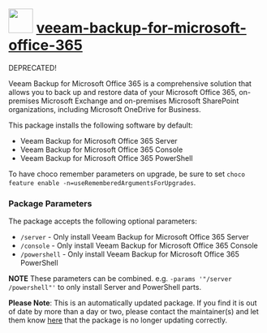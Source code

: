 ﻿# <img src="https://cdn.jsdelivr.net/gh/mkevenaar/chocolatey-packages@c562e643a55262bbebbf8b0566cb4410fa9e06bc/icons/veeam-backup-for-microsoft-office-365.png" width="48" height="48"/> [veeam-backup-for-microsoft-office-365](https://community.chocolatey.org/packages/veeam-backup-for-microsoft-office-365)

DEPRECATED!

Veeam Backup for Microsoft Office 365 is a comprehensive solution that allows you to back up and restore data of your Microsoft Office 365, on-premises Microsoft Exchange and on-premises Microsoft SharePoint organizations, including Microsoft OneDrive for Business.

This package installs the following software by default:

* Veeam Backup for Microsoft Office 365 Server
* Veeam Backup for Microsoft Office 365 Console
* Veeam Backup for Microsoft Office 365 PowerShell

To have choco remember parameters on upgrade, be sure to set `choco feature enable -n=useRememberedArgumentsForUpgrades`.

### Package Parameters

The package accepts the following optional parameters:

* `/server` - Only install Veeam Backup for Microsoft Office 365 Server
* `/console` - Only install Veeam Backup for Microsoft Office 365 Console
* `/powershell` - Only install Veeam Backup for Microsoft Office 365 PowerShell

**NOTE** These parameters can be combined. e.g. `-params '"/server /powershell"'` to only install Server and PowerShell parts.

**Please Note**: This is an automatically updated package. If you find it is
out of date by more than a day or two, please contact the maintainer(s) and
let them know [here](https://github.com/mkevenaar/chocolatey-packages/issues) that the package is no longer updating correctly.
